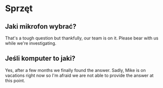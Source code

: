 # Sprzęt

## Jaki mikrofon wybrać?

That's a tough question but thankfully, our team is on it. Please bear with us while we're investigating.

## Jeśli komputer to jaki?

Yes, after a few months we finally found the answer. Sadly, Mike is on vacations right now so I'm afraid we are not able to provide the answer at this point.



